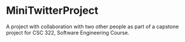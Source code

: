 # MiniTwitterProject
A project with collaboration with two other people as part of a capstone project for CSC 322, Software Engineering Course.
